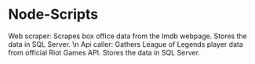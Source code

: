 # Node-Scripts
Web scraper: Scrapes box office data from the Imdb webpage. Stores the data in SQL Server. \n
Api caller: Gathers League of Legends player data from official Riot Games API. Stores the data in SQL Server.

